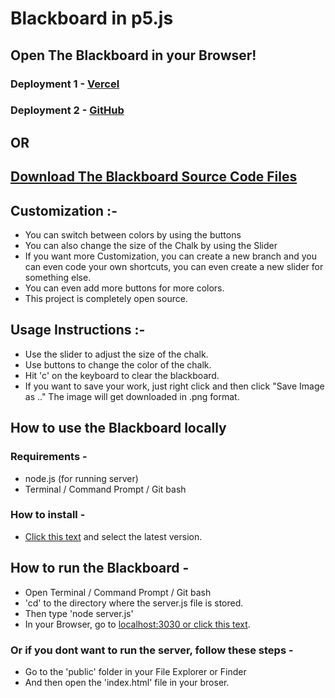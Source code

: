 # Blackboard in p5.js 

## Open The Blackboard in your Browser!
### Deployment 1 - [Vercel](https://blackboard.vercel.app/) 
### Deployment 2 - [GitHub](https://samyakbambole.github.io/p5.js-Blackboard/public/index.html)

## OR

## [Download The Blackboard Source Code Files](https://github.com/samyakbambole/p5.js-Blackboard/releases)

## Customization :- 
* You can switch between colors by using the buttons 
* You can also change the size of the Chalk by using the Slider 
* If you want more Customization, you can create a new branch and you can even code your own shortcuts, you can even create a new slider for something else.
* You can even add more buttons for more colors.  
* This project is completely open source. 

## Usage Instructions :- 
* Use the slider to adjust the size of the chalk. 
* Use buttons to change the color of the chalk. 
* Hit 'c' on the keyboard to clear the blackboard. 
* If you want to save your work, just right click and then click "Save Image as .." The image will get downloaded in .png format. 

## How to use the Blackboard locally 

### Requirements - 
* node.js (for running server)
* Terminal / Command Prompt / Git bash 

### How to install - 
* [Click this text](https://github.com/samyakbambole/p5.js-Blackboard/releases) and select the latest version. 

## How to run the Blackboard - 
* Open Terminal / Command Prompt / Git bash
* 'cd' to the directory where the server.js file is stored. 
* Then type 'node server.js'
* In your Browser, go to [localhost:3030 or click this text](http://localhost:3000). 

### Or if you dont want to run the server, follow these steps - 
* Go to the 'public' folder in your File Explorer or Finder
* And then open the 'index.html' file in your broser. 
